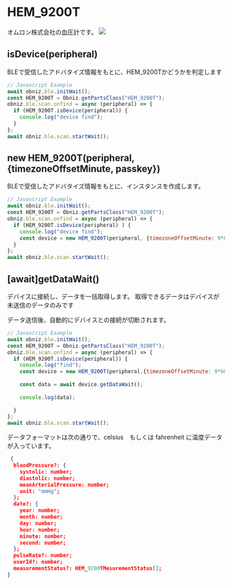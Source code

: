 # HEM_9200T
オムロン株式会社の血圧計です。
![](./image.jpg)

## isDevice(peripheral)

BLEで受信したアドバタイズ情報をもとに、HEM_9200Tかどうかを判定します

```javascript
// Javascript Example
await obniz.ble.initWait();
const HEM_9200T = Obniz.getPartsClass("HEM_9200T");
obniz.ble.scan.onfind = async (peripheral) => {
  if (HEM_9200T.isDevice(peripheral)) {
    console.log("device find");
  }
};
await obniz.ble.scan.startWait();

```

## new HEM_9200T(peripheral, {timezoneOffsetMinute, passkey})

BLEで受信したアドバタイズ情報をもとに、インスタンスを作成します。

```javascript
// Javascript Example
await obniz.ble.initWait();
const HEM_9200T = Obniz.getPartsClass("HEM_9200T");
obniz.ble.scan.onfind = async (peripheral) => {
  if (HEM_9200T.isDevice(peripheral) ) {
    console.log("device find");
    const device = new HEM_9200T(peripheral, {timezoneOffsetMinute: 9*60, passkey: 208729 });
  }
};
await obniz.ble.scan.startWait();


```


## [await]getDataWait()

デバイスに接続し、データを一括取得します。
取得できるデータはデバイスが未送信のデータのみです

データ送信後、自動的にデバイスとの接続が切断されます。

```javascript
// Javascript Example
await obniz.ble.initWait();
const HEM_9200T = Obniz.getPartsClass("HEM_9200T");
obniz.ble.scan.onfind = async (peripheral) => {
  if (HEM_9200T.isDevice(peripheral)) {
    console.log("find");
    const device = new HEM_9200T(peripheral,{timezoneOffsetMinute: 9*60, passkey: 208729 });
    
    const data = await device.getDataWait();
    
    console.log(data);
   
  }
};
await obniz.ble.scan.startWait();
```


データフォーマットは次の通りで、celsius　もしくは fahrenheit に温度データが入っています。

```json
 {
  bloodPressure?: {
    systolic: number;
    diastolic: number;
    meanArterialPressure: number;
    unit: "mmHg";
  };
  date?: {
    year: number;
    month: number;
    day: number;
    hour: number;
    minute: number;
    second: number;
  };
  pulseRate?: number;
  userId?: number;
  measurementStatus?: HEM_9200TMesurementStatus[];
}
```
